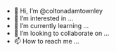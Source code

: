 - 👋 Hi, I’m @coltonadamtownley
- 👀 I’m interested in ...
- 🌱 I’m currently learning ...
- 💞️ I’m looking to collaborate on ...
- 📫 How to reach me ...

<!---
coltonadamtownley/coltonadamtownley is a ✨ special ✨ repository because its `README.md` (this file) appears on your GitHub profile.
You can click the Preview link to take a look at your changes.
--->
